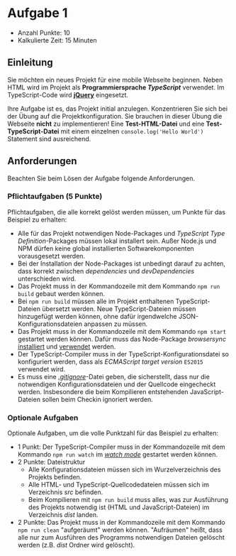 # Aufgabe 1

* Anzahl Punkte: 10
* Kalkulierte Zeit: 15 Minuten

## Einleitung

Sie möchten ein neues Projekt für eine mobile Webseite beginnen. Neben HTML wird im Projekt als **Programmiersprache *TypeScript*** verwendet. Im TypeScript-Code wird **[jQuery](https://jquery.com/)** eingesetzt.

Ihre Aufgabe ist es, das Projekt initial anzulegen. Konzentrieren Sie sich bei der Übung auf die Projektkonfiguration. Sie brauchen in dieser Übung die Webseite **nicht** zu implementieren! Eine **Test-HTML-Datei** und eine **Test-TypeScript-Datei** mit einem einzelnen `console.log('Hello World')` Statement sind ausreichend.

## Anforderungen

Beachten Sie beim Lösen der Aufgabe folgende Anforderungen.

### Pflichtaufgaben (5 Punkte)

Pflichtaufgaben, die alle korrekt gelöst werden müssen, um Punkte für das Beispiel zu erhalten:

* Alle für das Projekt notwendigen Node-Packages und *TypeScript Type Definition*-Packages müssen lokal installert sein. Außer Node.js und NPM dürfen keine global installierten Softwarekomponenten vorausgesetzt werden.
* Bei der Installation der Node-Packages ist unbedingt darauf zu achten, dass korrekt zwischen *dependencies* und *devDependencies* unterschieden wird.
* Das Projekt muss in der Kommandozeile mit dem Kommando `npm run build` gebaut werden können.
* Bei `npm run build` müssen alle im Projekt enthaltenen TypeScript-Dateien übersetzt werden. Neue TypeScript-Dateien müssen hinzugefügt werden können, ohne dafür irgendwelche JSON-Konfigurationsdateien anpassen zu müssen.
* Das Projekt muss in der Kommandozeile mit dem Kommando `npm start` gestartet werden können. Dafür muss das Node-Package *browsersync* [installiert](https://www.browsersync.io/docs#installation) und [verwendet](https://www.browsersync.io/docs/command-line) werden.
* Der TypeScript-Compiler muss in der TypeScript-Konfigurationsdatei so konfiguriert werden, dass als *ECMAScript target version* `ES2015` verwendet wird.
* Es muss eine [*.gitignore*](https://git-scm.com/docs/gitignore)-Datei geben, die sicherstellt, dass nur die notwendigen Konfigurationsdateien und der Quellcode eingecheckt werden. Insbesondere die beim Kompilieren entstehenden JavaScript-Dateien sollen beim Checkin ignoriert werden.

### Optionale Aufgaben

Optionale Aufgaben, um die volle Punktzahl für das Beispiel zu erhalten:

* 1 Punkt: Der TypeScript-Compiler muss in der Kommandozeile mit dem Kommando `npm run watch` im [*watch mode*](https://www.typescriptlang.org/docs/handbook/compiler-options.html) gestartet werden können.
* 2 Punkte: Dateistruktur
  * Alle Konfigurationsdateien müssen sich im Wurzelverzeichnis des Projekts befinden.
  * Alle HTML- und TypeScript-Quellcodedateien müssen sich im Verzeichnis *src* befinden.
  * Beim Kompilieren mit `npm run build` muss alles, was zur Ausführung des Projekts notwendig ist (HTML und JavaScript-Dateien) im Verzeichnis *dist* landen.
* 2 Punkte: Das Projekt muss in der Kommandozeile mit dem Kommando `npm run clean` "aufgeräumt" werden können. "Aufräumen" heißt, dass alle nur zum Ausführen des Programms notwendigen Dateien gelöscht werden (z.B. *dist* Ordner wird gelöscht).
